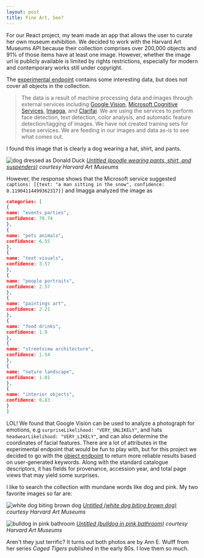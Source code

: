 ```yaml
---
layout: post
title: Fine Art, See?
---
```

For our React project, my team made an app that allows the user to curate her own museum exhibition. We decided to work with the Harvard Art Museums API because their collection comprises over 200,000 objects and 91% of those items have at least one image. However, whether the image url is publicly available is limited by rights restrictions, especially for modern and contemporary works still under copyright.

The [experimental endpoint](https://github.com/harvardartmuseums/api-docs/blob/master/experimental.md) contains some interesting data, but does not cover all objects in the collection.

>The data is a result of machine processing data and images through external services including [Google Vision](https://cloud.google.com/vision/), [Microsoft Cognitive Services](https://www.microsoft.com/cognitive-services), [Imagga](https://imagga.com/), and [Clarifai](https://clarifai.com/). We are using the services to perform face detection, text detection, color analysis, and automatic feature detection/tagging of images. We have not created training sets for these services. We are feeding in our images and data as-is to see what comes out.

I found this image that is clearly a dog wearing a hat, shirt, and pants.

![dog dressed as Donald Duck](http://ids.lib.harvard.edu/ids/view/42949180?width=3000&height=3000)
*[Untitled (poodle wearing pants, shirt, and suspenders)](http://www.harvardartmuseums.org/collections/object/127188) courtesy Harvard Art Museums*

However, the response shows that the Microsoft service suggested `captions: [{text: "a man sitting in the snow", confidence: 0.11904114499362317}]` and Imagga analyzed the image as
```json
categories: [
{
name: "events parties",
confidence: 79.74
},
{
name: "pets animals",
confidence: 6.55
},
{
name: "text visuals",
confidence: 3.57
},
{
name: "people portraits",
confidence: 2.57
},
{
name: "paintings art",
confidence: 2.21
},
{
name: "food drinks",
confidence: 1.9
},
{
name: "streetview architecture",
confidence: 1.54
},
{
name: "nature landscape",
confidence: 1.01
},
{
name: "interior objects",
confidence: 0.83
}
]
```
LOL! We found that Google Vision can be used to analyze a photograph for emotions, e.g `surpriseLikelihood: "VERY_UNLIKELY"`, and hats `headwearLikelihood: "VERY_LIKELY"`, and can also determine the coordinates of facial features. There are a lot of attributes in the experimental endpoint that would be fun to play with, but for this project we decided to go with the [object endpoint](https://github.com/harvardartmuseums/api-docs/blob/master/object.md) to return more reliable results based on user-generated keywords. Along with the standard catalogue descriptors, it has fields for provenance, accession year, and total page views that may yield some surprises.

I like to search the collection with mundane words like dog and pink. My two favorite images so far are:

![white dog biting brown dog](http://nrs.harvard.edu/urn-3:HUAM:INV156245_dynmc?width=3000&height=3000)
*[Untitled (white dog biting brown dog)](http://www.harvardartmuseums.org/art/158697) courtesy Harvard Art Museums*

![bulldog in pink bathroom](http://nrs.harvard.edu/urn-3:HUAM:INV156243_dynmc?width=3000&height=3000)
*[Untitled (bulldog in pink bathroom)](http://www.harvardartmuseums.org/collections/object/158716) courtesy Harvard Art Museums*

Aren't they just terrific? It turns out both photos are by Ann E. Wulff from her series *Caged Tigers* published in the early 80s. I love them so much.
